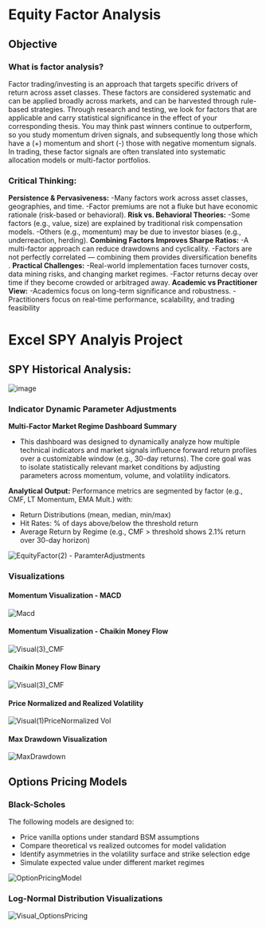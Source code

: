 # Equity Factor Analysis

## Objective

### What is factor analysis?
Factor trading/investing is an approach that targets specific drivers of return across asset classes. These factors are considered systematic and can be applied broadly across markets, and can be harvested through rule-based strategies. Through research and testing, we look for factors that are applicable and carry statistical significance in the effect of your corresponding thesis. You may think past winners continue to outperform, so you study momentum driven signals, and subsequently long those which have a (+) momentum and short (-) those with negative momentum signals. In trading, these factor signals are often translated into systematic allocation models or multi-factor portfolios. 

### Critical Thinking:

**Persistence & Pervasiveness:**
-Many factors work across asset classes, geographies, and time.
-Factor premiums are not a fluke but have economic rationale (risk-based or behavioral).
**Risk vs. Behavioral Theories:**
-Some factors (e.g., value, size) are explained by traditional risk compensation models.
-Others (e.g., momentum) may be due to investor biases (e.g., underreaction, herding).
**Combining Factors Improves Sharpe Ratios:**
-A multi-factor approach can reduce drawdowns and cyclicality.
-Factors are not perfectly correlated — combining them provides diversification benefits .
**Practical Challenges:**
-Real-world implementation faces turnover costs, data mining risks, and changing market regimes.
-Factor returns decay over time if they become crowded or arbitraged away.
**Academic vs Practitioner View:**
-Academics focus on long-term significance and robustness.
-Practitioners focus on real-time performance, scalability, and trading feasibility

# Excel SPY Analyis Project

## SPY Historical Analysis: 
![image](https://github.com/user-attachments/assets/8a50d1ed-7238-448f-b514-a0a61b271267)


### Indicator Dynamic Parameter Adjustments 

**Multi-Factor Market Regime Dashboard Summary**
- This dashboard was designed to dynamically analyze how multiple technical indicators and market signals influence forward return profiles over a customizable window (e.g., 30-day returns). The core goal was to isolate statistically relevant market conditions by adjusting parameters across momentum, volume, and volatility indicators.

**Analytical Output:**
Performance metrics are segmented by factor (e.g., CMF, LT Momentum, EMA Mult.) with:
- Return Distributions (mean, median, min/max)
- Hit Rates: % of days above/below the threshold return
- Average Return by Regime (e.g., CMF > threshold shows 2.1% return over 30-day horizon)
  
![EquityFactor(2) - ParamterAdjustments](https://github.com/user-attachments/assets/55c4810d-2319-4eb2-b25d-73c005bf4612)

### Visualizations

#### Momentum Visualization - MACD  
![Macd](https://github.com/user-attachments/assets/79dd0def-f71d-41fc-b163-916047f9678d)

#### Momentum Visualization - Chaikin Money Flow 
![Visual(3)_CMF](https://github.com/user-attachments/assets/e0346478-5063-462c-9e9f-2f4f28cc0e48)

####  Chaikin Money Flow Binary
![Visual(3)_CMF](https://github.com/user-attachments/assets/3870c973-0915-4cd7-853c-cb5f7516add9)

#### Price Normalized and Realized Volatility 
![Visual(1)PriceNormalized Vol](https://github.com/user-attachments/assets/ccfe672f-9482-42de-a223-6c6986f15b59)

#### Max Drawdown Visualization
![MaxDrawdown](https://github.com/user-attachments/assets/71c9a952-9158-494d-b26b-9423bc24ef50)

## Options Pricing Models 

### Black-Scholes 

The following models are designed to:

- Price vanilla options under standard BSM assumptions
- Compare theoretical vs realized outcomes for model validation
- Identify asymmetries in the volatility surface and strike selection edge
- Simulate expected value under different market regimes

![OptionPricingModel](https://github.com/user-attachments/assets/1364bac5-4401-4f2e-9693-57d96dad9ca5)

### Log-Normal Distribution Visualizations 
![Visual_OptionsPricing](https://github.com/user-attachments/assets/8f8e270b-fcbe-48f3-852e-6fdd85a76806)

